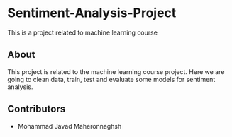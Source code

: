 # Sentiment-Analysis-Project
This is a project related to machine learning course

## About
This project is related to the machine learning course project.
Here we are going to clean data, train, test and evaluate some models for sentiment analysis.

## Contributors
- Mohammad Javad Maheronnaghsh
